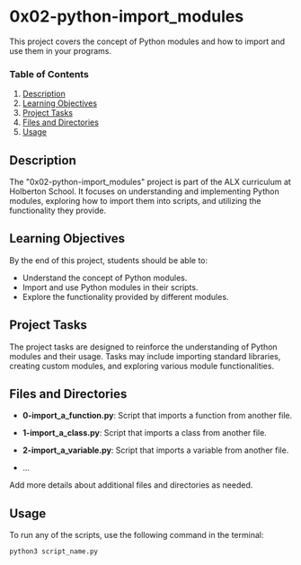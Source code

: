# 0x02-python-import_modules

This project covers the concept of Python modules and how to import and use them in your programs.

### Table of Contents

1. [Description](#description)
2. [Learning Objectives](#learning-objectives)
3. [Project Tasks](#project-tasks)
4. [Files and Directories](#files-and-directories)
5. [Usage](#usage)

## Description

The "0x02-python-import_modules" project is part of the ALX curriculum at Holberton School. It focuses on understanding and implementing Python modules, exploring how to import them into scripts, and utilizing the functionality they provide.

## Learning Objectives

By the end of this project, students should be able to:

- Understand the concept of Python modules.
- Import and use Python modules in their scripts.
- Explore the functionality provided by different modules.

## Project Tasks

The project tasks are designed to reinforce the understanding of Python modules and their usage. Tasks may include importing standard libraries, creating custom modules, and exploring various module functionalities.

## Files and Directories

- **0-import_a_function.py**: Script that imports a function from another file.

- **1-import_a_class.py**: Script that imports a class from another file.

- **2-import_a_variable.py**: Script that imports a variable from another file.

- ...

Add more details about additional files and directories as needed.

## Usage

To run any of the scripts, use the following command in the terminal:

```bash
python3 script_name.py


